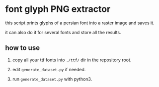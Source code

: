 # font glyph PNG extractor

this script prints glyphs of a persian font into a raster image and saves it.

it can also do it for several fonts and store all the results.

## how to use

1. copy all your ttf fonts into `./ttf/` dir in the repository root.

2. edit `generate_dataset.py` if needed.

3. run `generate_dataset.py` with python3.

